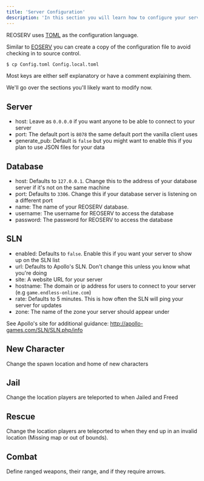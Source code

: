 ```yaml
---
title: 'Server Configuration'
description: 'In this section you will learn how to configure your server'
---
```


REOSERV uses [TOML](https://toml.io/en/) as the configuration language.

Similar to [EOSERV](https://eoserv.net) you can create a copy of the configuration file to avoid checking in to source control.

```sh
$ cp Config.toml Config.local.toml
```

Most keys are either self explanatory or have a comment explaining them.

We'll go over the sections you'll likely want to modify now.

## Server

- host: Leave as `0.0.0.0` if you want anyone to be able to connect to your server
- port: The default port is `8078` the same default port the vanilla client uses
- generate_pub: Default is `false` but you might want to enable this if you plan to use JSON files for your data

## Database

- host: Defaults to `127.0.0.1`. Change this to the address of your database server if it's not on the same machine
- port: Defaults to `3306`. Change this if your database server is listening on a different port
- name: The name of your REOSERV database.
- username: The username for REOSERV to access the database
- password: The password for REOSERV to access the database

## SLN

- enabled: Defaults to `false`. Enable this if you want your server to show up on the SLN list
- url: Defaults to Apollo's SLN. Don't change this unless you know what you're doing
- site: A website URL for your server
- hostname: The domain or ip address for users to connect to your server (e.g `game.endless-online.com`)
- rate: Defaults to 5 minutes. This is how often the SLN will ping your server for updates
- zone: The name of the zone your server should appear under

See Apollo's site for additional guidance: http://apollo-games.com/SLN/SLN.php/info

## New Character

Change the spawn location and home of new characters

## Jail

Change the location players are teleported to when Jailed and Freed

## Rescue

Change the location players are teleported to when they end up in an invalid location (Missing map or out of bounds).

## Combat

Define ranged weapons, their range, and if they require arrows.
